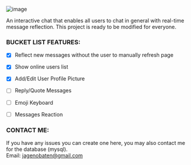 ![image](https://github.com/jonanthonii/ChatCAD/assets/80728575/309ad23c-ad7f-4d44-bdff-1cfcbb9a7d6a)  

An interactive chat that enables all users to chat in general with real-time message reflection.
This project is ready to be modified for everyone.


### BUCKET LIST FEATURES:

- [X] Reflect new messages without the user to manually refresh page
- [X] Show online users list
- [X] Add/Edit User Profile Picture
- [ ] Reply/Quote Messages
- [ ] Emoji Keyboard
- [ ] Messages Reaction  


### CONTACT ME:

If you have any issues you can create one here, you may also contact me for the database (mysql).  
Email: jagenobaten@gmail.com
